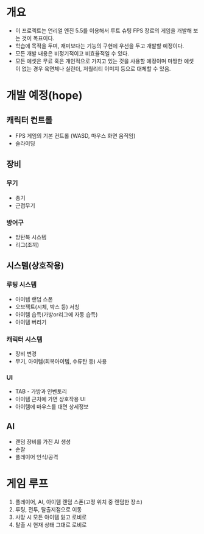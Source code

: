 # 개요
* 이 프로젝트는 언리얼 엔진 5.5를 이용해서 루트 슈팅 FPS 장르의 게임을 개발해 보는 것이 목표이다.
* 학습에 목적을 두며, 재미보다는 기능의 구현에 우선을 두고 개발할 예정이다.
* 모든 개발 내용은 비정기적이고 비효율적일 수 있다.
* 모든 에셋은 무료 혹은 개인적으로 가지고 있는 것을 사용할 예정이며 마땅한 에셋이 없는 경우 육면체나 실린더, 저퀄리티 이미지 등으로 대체할 수 있음.

# 개발 예정(hope)
## 캐릭터 컨트롤
* FPS 게임의 기본 컨트롤 (WASD, 마우스 화면 움직임)
* 슬라이딩

## 장비
### 무기
* 총기
* 근접무기
### 방어구
* 방탄복 시스템
* 리그(조끼)

## 시스템(상호작용)
### 루팅 시스템
* 아이템 랜덤 스폰
* 오브젝트(시체, 박스 등) 서칭
* 아이템 습득(가방or리그에 자동 습득)
* 아이템 버리기

### 캐릭터 시스템
* 장비 변경
* 무기, 아이템(회복아이템, 수류탄 등) 사용

### UI
* TAB - 가방과 인벤토리
* 아이템 근처에 가면 상호작용 UI
* 아이템에 마우스를 대면 상세정보

## AI
* 랜덤 장비를 가진 AI 생성
* 순찰
* 플레이어 인식/공격

# 게임 루프
1. 플레이어, AI, 아이템 랜덤 스폰(고정 위치 중 랜덤한 장소)
2. 루팅, 전투, 탈출지점으로 이동
3. 사망 시 모든 아이템 잃고 로비로
4. 탈출 시 현재 상태 그대로 로비로

